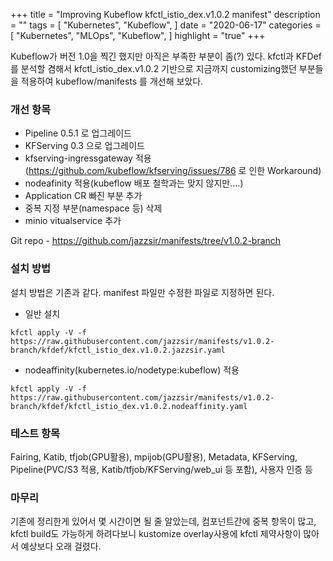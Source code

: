 +++
title = "Improving Kubeflow kfctl_istio_dex.v1.0.2 manifest"
description = ""
tags = [
    "Kubernetes",
    "Kubeflow",
]
date = "2020-06-17"
categories = [
    "Kubernetes",
    "MLOps",
    "Kubeflow",
]
highlight = "true"
+++

Kubeflow가 버전 1.0을 찍긴 했지만 아직은 부족한 부분이 좀(?) 있다.
kfctl과 KFDef를 분석할 겸해서 kfctl_istio_dex.v1.0.2 기반으로 지금까지 customizing했던 부분들을 적용하여 kubeflow/manifests 를 개선해 보았다.

### 개선 항목

- Pipeline 0.5.1 로 업그레이드
- KFServing 0.3 으로 업그레이드
- kfserving-ingressgateway 적용 (https://github.com/kubeflow/kfserving/issues/786 로 인한 Workaround)
- nodeafinity 적용(kubeflow 배포 철학과는  맞지 않지만....)
- Application CR 빠진 부분 추가
- 중복 지정 부분(namespace 등) 삭제
- minio vitualservice 추가

Git repo - https://github.com/jazzsir/manifests/tree/v1.0.2-branch

### 설치 방법

설치 방법은 기존과 같다. manifest 파일만 수정한 파일로 지정하면 된다.

- 일반 설치

```
kfctl apply -V -f https://raw.githubusercontent.com/jazzsir/manifests/v1.0.2-branch/kfdef/kfctl_istio_dex.v1.0.2.jazzsir.yaml
```

- nodeaffinity(kubernetes.io/nodetype:kubeflow) 적용

```
kfctl apply -V -f https://raw.githubusercontent.com/jazzsir/manifests/v1.0.2-branch/kfdef/kfctl_istio_dex.v1.0.2.nodeaffinity.yaml
```

### 테스트 항목
Fairing, Katib, tfjob(GPU활용), mpijob(GPU활용), Metadata, KFServing, Pipeline(PVC/S3 적용, Katib/tfjob/KFServing/web_ui 등 포함),  사용자 인증 등

### 마무리
기존에 정리한게 있어서 몇 시간이면 될 줄 알았는데, 컴포넌트간에 중복 항목이 많고, kfctl build도 가능하게 하려다보니 kustomize overlay사용에 kfctl 제약사항이 많아서 예상보다 오래 걸렸다.
